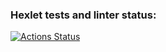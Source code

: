 ### Hexlet tests and linter status:
[![Actions Status](https://github.com/KIvanAn/python-project-lvl2/workflows/hexlet-check/badge.svg)](https://github.com/KIvanAn/python-project-lvl2/actions)